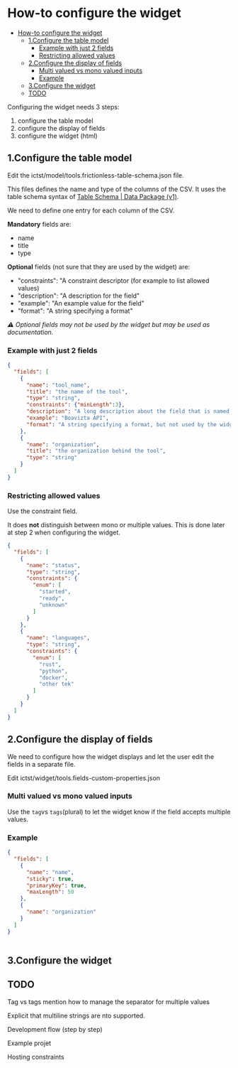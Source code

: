 # How-to configure the widget

- [How-to configure the widget](#how-to-configure-the-widget)
  - [1.Configure the table model](#1configure-the-table-model)
    - [Example with just 2 fields](#example-with-just-2-fields)
    - [Restricting allowed values](#restricting-allowed-values)
  - [2.Configure the display of fields](#2configure-the-display-of-fields)
    - [Multi valued vs mono valued inputs](#multi-valued-vs-mono-valued-inputs)
    - [Example](#example)
  - [3.Configure the widget](#3configure-the-widget)
  - [TODO](#todo)

Configuring the widget needs 3 steps:

1. configure the table model
2. configure the display of fields
3. configure the widget (html)

## 1.Configure the table model

Edit the ictst/model/tools.frictionless-table-schema.json file.

This files defines the name and type of the columns of the CSV. It uses the table schema syntax of [Table Schema | Data Package (v1)](https://specs.frictionlessdata.io/table-schema/).

We need to define one entry for each column of the CSV. 

**Mandatory** fields are:

- name
- title
- type

**Optional** fields (not sure that they are used by the widget) are:

- "constraints": "A constraint descriptor (for example to list allowed values)
- "description": "A description for the field"
- "example": "An example value for the field"
- "format": "A string specifying a format"

_⚠ Optional fields may not be used by the widget but may be used as documentation._

### Example with just 2 fields

```json
{
  "fields": [
    {
      "name": "tool_name",
      "title": "the name of the tool",
      "type": "string",
      "constraints": {"minLength":3},
      "description": "A long description about the field that is named tool_name",
      "example": "Boavizta API",
      "format": "A string specifying a format, but not used by the widget"
    },
    {
      "name": "organization",
      "title": "the organization behind the tool",
      "type": "string"
    }
  ]
}
```

### Restricting allowed values

Use the constraint field. 

It does **not** distinguish between mono or multiple values. This is done later at step 2 when configuring the widget.

```json
{
  "fields": [
    {
      "name": "status",
      "type": "string",
      "constraints": {
        "enum": [
          "started",
          "ready",
          "unknown"
        ]
      }
    },
    {
      "name": "languages",
      "type": "string",
      "constraints": {
        "enum": [
          "rust",
          "python",
          "docker",
          "other tek"
        ]
      }
    }
  ]
}
```




## 2.Configure the display of fields

We need to configure how the widget displays and let the user edit the fields in a separate file.

Edit ictst/widget/tools.fields-custom-properties.json

### Multi valued vs mono valued inputs

Use the `tag`vs `tags`(plural) to let the widget know if the field accepts multiple values.

### Example

```json
{
  "fields": [
    {
      "name": "name",
      "sticky": true,
      "primaryKey": true,
      "maxLength": 50
    },
    {
      "name": "organization"
    }
  ]
}
    
```

## 3.Configure the widget

## TODO

Tag vs tags mention how to manage the separator for multiple values

Explicit that multiline strings are nto supported.

Development flow (step by step)

Example projet

Hosting constraints

